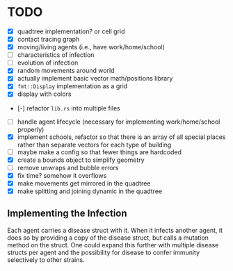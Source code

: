 # TODO

- [X] quadtree implementation? or cell grid
- [X] contact tracing graph
- [X] moving/living agents (i.e., have work/home/school)
- [ ] characteristics of infection
- [ ] evolution of infection
- [X] random movements around world
- [X] actually implement basic vector math/positions library
- [X] `fmt::Display` implementation as a grid
- [X] display with colors
- [-] refactor `lib.rs` into multiple files
- [ ] handle agent lifecycle (necessary for implementing work/home/school properly)
- [X] implement schools, refactor so that there is an array of all special
  places rather than separate vectors for each type of building
- [ ] maybe make a config so that fewer things are hardcoded
- [X] create a bounds object to simplify geometry
- [ ] remove unwraps and bubble errors
- [X] fix time? somehow it overflows
- [X] make movements get mirrored in the quadtree
- [X] make splitting and joining dynamic in the quadtree

## Implementing the Infection

Each agent carries a disease struct with it. When it infects another agent, it does so by providing a copy of the disease struct, but calls a mutation method on the struct. One could expand this further with multiple disease structs per agent and the possibility for disease to confer immunity selectively to other strains.
